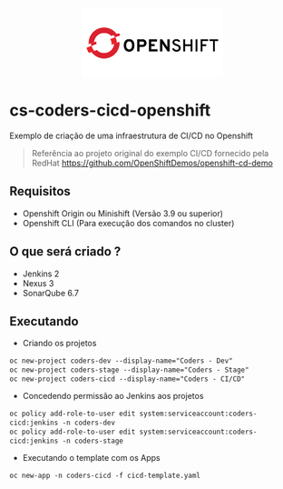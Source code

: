 <div style="text-align:center"><img src="openshift_logo.png" align="middle" width="250"></div>

# cs-coders-cicd-openshift

Exemplo de criação de uma infraestrutura de CI/CD no Openshift

> Referência ao projeto original do exemplo CI/CD fornecido pela RedHat
> https://github.com/OpenShiftDemos/openshift-cd-demo

## Requisitos

* Openshift Origin ou Minishift (Versão 3.9 ou superior)
* Openshift CLI (Para execução dos comandos no cluster)

## O que será criado ?

* Jenkins 2
* Nexus 3
* SonarQube 6.7

## Executando

* Criando os projetos

```
oc new-project coders-dev --display-name="Coders - Dev"
oc new-project coders-stage --display-name="Coders - Stage"
oc new-project coders-cicd --display-name="Coders - CI/CD"
```

* Concedendo permissão ao Jenkins aos projetos

```
oc policy add-role-to-user edit system:serviceaccount:coders-cicd:jenkins -n coders-dev
oc policy add-role-to-user edit system:serviceaccount:coders-cicd:jenkins -n coders-stage
```

* Executando o template com os Apps

```
oc new-app -n coders-cicd -f cicd-template.yaml
```